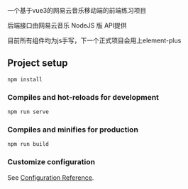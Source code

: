 一个基于vue3的网易云音乐移动端的前端练习项目

后端接口由网易云音乐 NodeJS 版 API提供

目前所有组件均为js手写，下一个正式项目会用上element-plus


## Project setup
```
npm install
```

### Compiles and hot-reloads for development
```
npm run serve
```

### Compiles and minifies for production
```
npm run build
```

### Customize configuration
See [Configuration Reference](https://cli.vuejs.org/config/).
